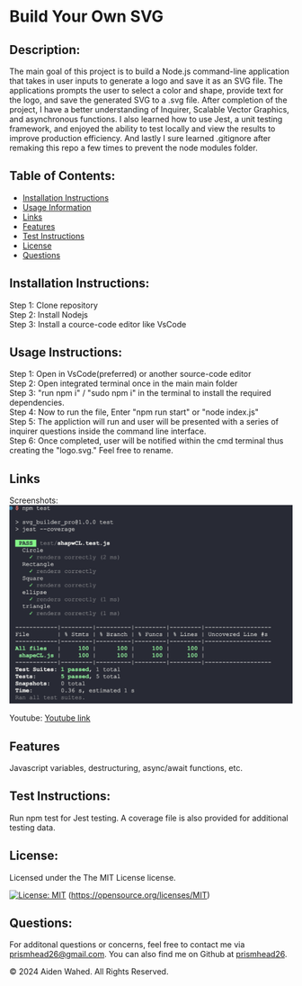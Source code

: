 # Build Your Own SVG
  
  ## Description:
  The main goal of this project is to build a Node.js command-line application that takes in user inputs to generate a logo and save it as an SVG file. The applications prompts the user to select a color and shape, provide text for the logo, and save the generated SVG to a .svg file. After completion of the project, I have a better understanding of Inquirer, Scalable Vector Graphics, and asynchronous functions. I also learned how to use Jest, a unit testing framework, and enjoyed the ability to test locally and view the results to improve production efficiency. And lastly I sure learned .gitignore after remaking this repo a few times to prevent the node modules folder.
  
  ## Table of Contents:
  - [Installation Instructions](#Installation-Instructions)
  - [Usage Information](#Usage-Instructions)
  - [Links](#Links)
  - [Features](#Features)
  - [Test Instructions](#Test-Instructions)
  - [License](#License)
  - [Questions](#Questions)

  ## Installation Instructions:
  Step 1: Clone repository
  <br>
  Step 2: Install Nodejs 
  <br>
  Step 3: Install a cource-code editor like VsCode
  
  ## Usage Instructions:
  Step 1: Open in VsCode(preferred) or another source-code editor 
  <br>
  Step 2: Open integrated terminal once in the main main folder 
  <br>
  Step 3: "run npm i" / "sudo npm i" in the terminal to install the required dependencies. 
  <br>
  Step 4: Now to run the file, Enter "npm run start" or "node index.js"
  <br>
  Step 5: The appliction will run and user will be presented with a series of inquirer questions inside the command line interface.
  <br>
  Step 6: Once completed, user will be notified within the cmd terminal thus creating the "logo.svg." Feel free to rename.

  ## Links
  Screenshots:
  ![Screenshot](./assets/images/Screenshot.png)


  Youtube:
  [Youtube link](https://www.youtube.com)



  ## Features
  Javascript variables, destructuring, async/await functions, etc.

  ## Test Instructions:
  Run npm test for Jest testing. A coverage file is also provided for additional testing data.
  
  ## License:
  
  Licensed under the The MIT License license.
  
  [![License: MIT](https://img.shields.io/badge/License-MIT-yellow.svg)](https://opensource.org/licenses/MIT)  (https://opensource.org/licenses/MIT)
  
  ## Questions:
  For additonal questions or concerns, feel free to contact me via [prismhead26@gmail.com](http://prismhead26@gmail.com). 
  You can also find me on Github at [prismhead26](https://github.com/prismhead26).
  
  © 2024 Aiden Wahed. All Rights Reserved.